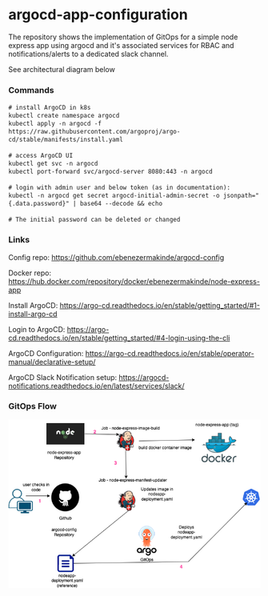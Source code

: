 # argocd-app-configuration

The repository shows the implementation of GitOps for a simple node express app using argocd and it's associated services for RBAC and notifications/alerts to a dedicated slack channel.

See architectural diagram below

### Commands
```
# install ArgoCD in k8s
kubectl create namespace argocd
kubectl apply -n argocd -f https://raw.githubusercontent.com/argoproj/argo-cd/stable/manifests/install.yaml

# access ArgoCD UI
kubectl get svc -n argocd
kubectl port-forward svc/argocd-server 8080:443 -n argocd

# login with admin user and below token (as in documentation):
kubectl -n argocd get secret argocd-initial-admin-secret -o jsonpath="{.data.password}" | base64 --decode && echo

# The initial password can be deleted or changed
```

### Links


Config repo: https://github.com/ebenezermakinde/argocd-config


Docker repo: https://hub.docker.com/repository/docker/ebenezermakinde/node-express-app


Install ArgoCD: https://argo-cd.readthedocs.io/en/stable/getting_started/#1-install-argo-cd


Login to ArgoCD: https://argo-cd.readthedocs.io/en/stable/getting_started/#4-login-using-the-cli


ArgoCD Configuration: https://argo-cd.readthedocs.io/en/stable/operator-manual/declarative-setup/

ArgoCD Slack Notification setup: https://argocd-notifications.readthedocs.io/en/latest/services/slack/

### GitOps Flow
![Flow Diagram](GitOps_Flow.png)